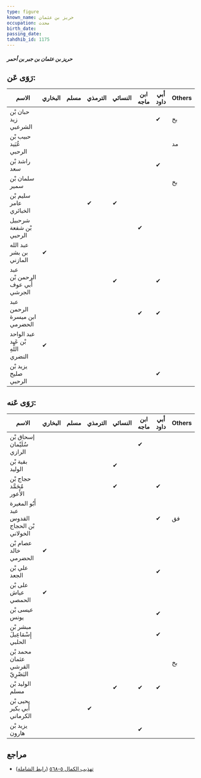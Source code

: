 ```yaml
---
type: figure
known_name: حريز بن عثمان
occupation: محدث
birth_date:
passing_date:
tahdhib_id: 1175
---
```

##### حريز بن عثمان بن جبر بن أحمر

## رَوَى عَن:
| الاسم                              | البخاري | مسلم | الترمذي | النسائي | ابن ماجه | أبي داود | Others |
| ---------------------------------- | ------- | ---- | ------- | ------- | -------- | -------- | ------ |
| حبان بْن زيد الشرعبي               |         |      |         |         |          | ✔        | بخ     |
| حبيب بْن عُبَيد الرحبي             |         |      |         |         |          |          | مد     |
| راشد بْن سعد                       |         |      |         |         |          | ✔        |        |
| سلمان بْن سمير                     |         |      |         |         |          |          | بخ     |
| سليم بْن عامر الخبائري             |         |      | ✔       | ✔       |          |          |        |
| شرحبيل بْن شفعة الرحبي             |         |      |         |         | ✔        |          |        |
| عبد الله بن بشر المازني            | ✔       |      |         |         |          |          |        |
| عبد الرحمن بْن أَبي عوف الجرشي     |         |      |         | ✔       |          | ✔        |        |
| عبد الرحمن ابن ميسرة الحضرمي       |         |      |         |         | ✔        | ✔        |        |
| عبد الواحد بْن عَبد اللَّهِ النضري | ✔       |      |         |         |          |          |        |
| يزيد بْن صليح الرحبي               |         |      |         |         |          | ✔        |        |
## رَوَى عَنه:
| الاسم                                        | البخاري | مسلم | الترمذي | النسائي | ابن ماجه | أبي داود | Others |
| -------------------------------------------- | ------- | ---- | ------- | ------- | -------- | -------- | ------ |
| إسحاق بْن سُلَيْمان الرازي                   |         |      |         |         | ✔        |          |        |
| بقية بْن الوليد                              |         |      |         | ✔       |          |          |        |
| حجاج بْن مُحَمَّد الأَعور                    |         |      |         | ✔       |          | ✔        |        |
| أَبُو المغيرة عبد القدوس بْن الحجاج الخولاني |         |      |         |         |          | ✔        | فق     |
| عصام بْن خالد الحضرمي                        | ✔       |      |         |         |          |          |        |
| علي بْن الجعد                                |         |      |         |         |          | ✔        |        |
| على بْن عياش الحمصي                          | ✔       |      |         |         |          |          |        |
| عيسى بْن يونس                                |         |      |         |         |          | ✔        |        |
| مبشر بْن إِسْمَاعِيلَ الحلبي                 |         |      |         |         |          | ✔        |        |
| محمد بْن عثمان القرشي البَصْرِيّ             |         |      |         |         |          |          | بخ     |
| الوليد بْن مسلم                              |         |      |         | ✔       | ✔        | ✔        |        |
| يحيى بْن أَبي بكير الكرماني                  |         |      | ✔       |         |          |          |        |
| يزيد بْن هارون                               |         |      |         |         | ✔        |          |        |
## مراجع
- [تهذيب الكمال ٥-٥٦٨](obsidian://open?vault=Tahdhib-al-Kamal&file=Figures/١١٧٥-حريز%20بن%20عثمان%20بن%20جبر%20بن%20أحمر) ([رابط الشاملة](https://shamela.ws/book/3722/2646))